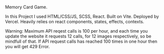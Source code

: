 Memory Card Game.

In this Project I used HTML/CSS/JS, SCSS, React. Built on Vite. Deployed by Vercel. Heavily relies on react components, states, effects, contexts.

Warning: Maximum API reqest calls is 100 per hour, and each time you update the website it requests 12 calls, for 12 images respectively, so be mindfull of that. If API request calls has reached 100 times in one hour then you will get 429 Error.
